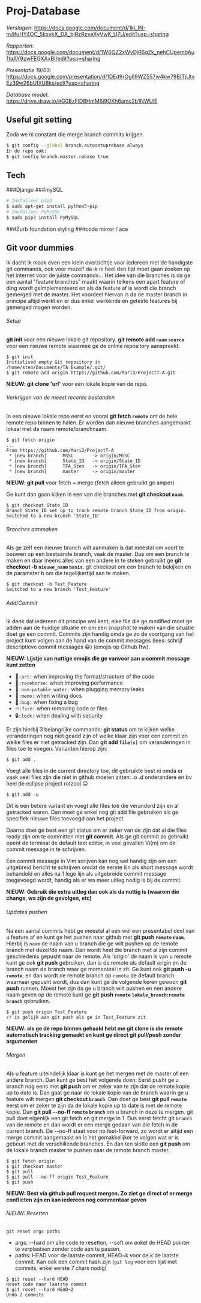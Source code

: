 # Proj-Database

*Verslagen*: https://docs.google.com/document/d/1ki_IN-m4fuHY4OC_5kxvkX_DA_bjRzRzxaXyVwK_U7U/edit?usp=sharing

*Rapporten*: https://docs.google.com/document/d/1W6QZ2xWvDjR6qZk_nehCUpembAu1taAY9zwFEGXAxBI/edit?usp=sharing

*Presentatie 19/03*: https://docs.google.com/presentation/d/1DEd9rOgII9WZ557w4kw79BITjUtxEz39w26bUIXU8ks/edit?usp=sharing

*Database model*: https://drive.draw.io/#G0BzFlD8HmM6i9OXh6amc2b1NWUlE

## Useful git setting
Zoda we ni constant die merge branch commits krijgen.
```sh
$ git config --global branch.autosetuprebase always
In de repo ook:
$ git config branch.master.rebase true
```

## Tech
###Django
###mySQL
```sh
# Installeer pip3
$ sudo apt-get install python3-pip
# Installeer PyMySQL
$ sudo pip3 install PyMySQL
```
###Zurb foundation styling
###code mirror / ace

## Git voor dummies
Ik dacht ik maak even een klein overzichtje voor iedereen met de handigste git commands, ook voor mezelf da ik ni heel den tijd moet gaan zoeken op het internet voor de juiste commands...
Het idee van die branches is da ge een aantal "feature branches" maakt waarin telkens een apart feature of ding wordt geimplementeerd en als da feature af is wordt die branch gemerged met de master. Het voordeel hiervan is da de master branch in principe altijd werkt en er dus enkel werkende en geteste features bij gemerged mogen worden.

###### Setup
**git init** voor een nieuwe lokale git repository.
**git remote add `naam` `source`** voor een nieuwe remote waarmee ge de online repository aanspreekt.
```
$ git init
Initialised empty Git repository in /home/sten/Documents/TA_Example/.git/
$ git remote add origin https://github.com/Mari3/ProjectT-A.git
```

**NIEUW: git clone 'url'** voor een lokale kopie van de repo.

###### Verkrijgen van de meest recente bestanden
In een nieuwe lokale repo eerst en vooral **git fetch `remote`** om de hele remote repo binnen te halen. Er worden dan nieuwe branches aangemaakt lokaal met de naam remote/branchnaam.
```
$ git fetch origin
...
From https://github.com/Mari3/ProjectT-A
 * [new branch]      MSSC       -> origin/MSSC
 * [new branch]      State_ID   -> origin/State_ID
 * [new branch]      TFA_Sten   -> origin/TFA_Sten
 * [new branch]      master     -> origin/master
```

**NIEUW: git pull** voor fetch + merge (fetch alleen gebruikt ge amper)

Ge kunt dan gaan kijken in een van die branches met **git checkout `naam`**.
```
$ git checkout State_ID 
Branch State_ID set up to track remote branch State_ID from origin.
Switched to a new branch 'State_ID'
```

###### Branches aanmaken
Als ge zelf een nieuwe branch wilt aanmaken is dat meestal om voort te bouwen op een bestaande branch, vaak de master. Dus om een branch te maken en daar ineens alles van een andere in te steken gebruikt ge **git checkout -b `nieuwe_naam` `basis`**. git checkout om een branch te bekijken en de parameter b om die tegelijkertijd aan te maken.
```
$ git checkout -b Test_Feature
Switched to a new branch 'Test_Feature'
```

###### Add/Commit
Ik denk dat iedereen dit principe wel kent, elke file die ge modified moet ge adden aan de huidige situatie en om een snapshot te maken van die situatie doet ge een commit. Commits zijn handig omda ge zo de voortgang van het project kunt volgen aan de hand van de commit messages (lees: schrijf descriptieve commit messages :grinning:) (emojis op Github ftw).

**NIEUW: Lijstje van nuttige emojis die ge vanvoor aan u commit message kunt zetten**

- :art:`:art:` when improving the format/structure of the code
- :racehorse:`:racehorse:` when improving performance
- :non-potable_water:`:non-potable_water:` when plugging memory leaks
- :memo:`:memo:` when writing docs
- :bug:`:bug:` when fixing a bug
- :fire:`:fire:` when removing code or files
- :lock:`:lock:` when dealing with security

Er zijn hierbij 3 belangrijke commands: **git status** om te kijken welke veranderingen nog niet geadd zijn of welke klaar zijn voor een commit en welke files er niet getracked zijn.
Dan **git add `file(s)`** om veranderingen in files toe te voegen. Varianten hierop zijn:
```
$ git add .
```
Voegt alle files in de current directory toe, dit gebruikte best ni omda er vaak veel files zijn die niet in github moeten zitten: .o .d onderandere en bv heel de eclipse project rotzooi :stuck_out_tongue:
```
$ git add -u
```
Dit is een betere variant en voegt alle files toe die veranderd zijn en al getracked waren. Dan moet ge enkel nog git add file gebruiken als ge specifiek nieuwe files toevoegd aan het project

Daarna doet ge best een git status om er zeker van de zijn dat al die files ready zijn om te committen met **git commit**. Als ge git commit zo gebruikt opent de terminal de default text editor, in veel gevallen Vi(m) om de commit message in te schrijven.

Een commit message in Vim scrijven kan nog wel handig zijn om een uitgebreid bericht te schrijven omdat de eerste lijn als short message wordt behandeld en alles na 1 lege lijn als uitgebreide commit message toegevoegd wordt, handig als er wa meer uitleg nodig is bij de commit.

**NIEUW: Gebruik die extra uitleg dan ook als da nuttig is (waarom die change, wa zijn de gevolgen, etc)**

###### Updates pushen
Na een aantal commits hebt ge meestal al een wel een presentabel deel van u feature af en kunt ge het pushen naar github met **git push `remote` `naam`**. Hierbij is `naam` de naam van u branch die ge wilt pushen op de remote branch met dezelfde naam. Dan wordt heel die branch met al zijn commit geschiedenis gepusht naar de remote. Als 'origin' de naam is van u remote kunt ge ook **git push** gebruiken, dan is de remote als default origin en de branch naam de branch waar ge momenteel in zit. 
Ge kunt ook **git push -u `remote`**, en dan wordt de remote branch op `remote` de default branch waarnaar gepusht wordt, dus dan kunt ge de volgende keren gewoon **git push** runnen.
Moest het zijn da ge u branch wilt pushen en nen andere naam geven op de remote kunt ge **git push `remote` `lokale_branch`:`remote branch`** gebruiken.

```
$ git push origin Test_Feature
// is gelijk aan git push als ge in Test_Feature zit
```

**NIEUW: als ge de repo binnen gehaald hebt me git clone is die remote automatisch tracking gemaakt en kunt ge direct git pull/push zonder argumenten**

###### Mergen
Als u feature uiteindelijk klaar is kunt ge het mergen met de master of een andere branch. Dan kunt ge best het volgende doen: Eerst pusht ge u branch nog eens met **git push** om er zeker van te zijn dat de remote kopie up to date is. Dan gaat ge naar de lokale kopie van de branch waarin ge u feature wilt mergen **git checkout `branch`**. Dan doet ge best **git pull `remote`** eerst om er zeker te zijn da de lokale kopie up to date is met de remote kopie. Dan **git pull --no-ff `remote` `branch`** om u branch in deze te mergen. git pull doet eigenlijk een git fetch en git merge in 1. Dus eerst fetcht git `branch` van de remote en dan wordt er een merge gedaan van die fetch in de current branch. De --no-ff staat voor no fast-forward, zo wordt er altijd een merge commit aangemaakt en is het gemakkelijker te volgen wat er is gebeurt met de verschillende branches. En dan ten slotte een **git push** om de lokale branch master te pushen naar de remote branch master.
```
$ git fetch origin
$ git checkout master
$ git pull
$ git pull --no-ff origin Test_Feature
$ git push
```

**NIEUW: Best via github pull request mergen. Zo ziet ge direct of er merge conflicten zijn en kan iedereen nog commentaar geven**

###### NIEUW: Resetten
`git reset args paths`
- args: --hard om alle code te resetten, --soft om enkel de HEAD pointer te verplaatsen zonder code aan te passen.
- paths: HEAD voor de laatste commit, HEAD~k voor de k'de laatste commit. Kan ook een commit hash zijn (`git log` voor een lijst met commits, enkel eerste 7 chars nodig)
```
$ git reset --hard HEAD
Reset code naar laatste commit
$ git reset --hard HEAD~2
Undo 2 commits
```
